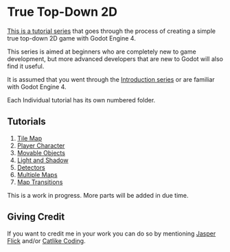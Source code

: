 # True Top-Down 2D

[This is a tutorial series](https://catlikecoding.com/godot/true-top-down-2d/) that goes through the process of creating a simple true top-down 2D game with Godot Engine 4.

This series is aimed at beginners who are completely new to game development, but more advanced developers that are new to Godot will also find it useful.

It is assumed that you went through the [Introduction series](https://catlikecoding.com/godot/introduction) or are familiar with Godot Engine 4.

Each Individual tutorial has its own numbered folder.

## Tutorials

1. [Tile Map](https://catlikecoding.com/godot/true-top-down-2d/1-tile-map/)
2. [Player Character](https://catlikecoding.com/godot/true-top-down-2d/2-player-character/)
3. [Movable Objects](https://catlikecoding.com/godot/true-top-down-2d/3-movable-objects/)
4. [Light and Shadow](https://catlikecoding.com/godot/true-top-down-2d/4-light-and-shadow/)
5. [Detectors](https://catlikecoding.com/godot/true-top-down-2d/5-detectors/)
6. [Multiple Maps](https://catlikecoding.com/godot/true-top-down-2d/6-multiple-maps/)
7. [Map Transitions](https://catlikecoding.com/godot/true-top-down-2d/7-map-transitions/)

This is a work in progress. More parts will be added in due time.

## Giving Credit

If you want to credit me in your work you can do so by mentioning [Jasper Flick](https://catlikecoding.com/jasper-flick/) and/or [Catlike Coding](https://catlikecoding.com).
